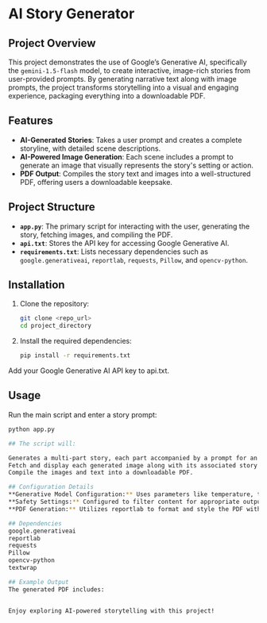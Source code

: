 # AI Story Generator

## Project Overview

This project demonstrates the use of Google’s Generative AI, specifically the `gemini-1.5-flash` model, to create interactive, image-rich stories from user-provided prompts. By generating narrative text along with image prompts, the project transforms storytelling into a visual and engaging experience, packaging everything into a downloadable PDF.

## Features

- **AI-Generated Stories**: Takes a user prompt and creates a complete storyline, with detailed scene descriptions.
- **AI-Powered Image Generation**: Each scene includes a prompt to generate an image that visually represents the story's setting or action.
- **PDF Output**: Compiles the story text and images into a well-structured PDF, offering users a downloadable keepsake.

## Project Structure

- **`app.py`**: The primary script for interacting with the user, generating the story, fetching images, and compiling the PDF.
- **`api.txt`**: Stores the API key for accessing Google Generative AI.
- **`requirements.txt`**: Lists necessary dependencies such as `google.generativeai`, `reportlab`, `requests`, `Pillow`, and `opencv-python`.

## Installation

1. Clone the repository:
   ```bash
   git clone <repo_url>
   cd project_directory


2. Install the required dependencies:
   ```bash
   pip install -r requirements.txt

Add your Google Generative AI API key to api.txt.

## Usage
Run the main script and enter a story prompt:
   ```bash
   python app.py

## The script will:

Generates a multi-part story, each part accompanied by a prompt for an image.
Fetch and display each generated image along with its associated story part.
Compile the images and text into a downloadable PDF.

## Configuration Details
**Generative Model Configuration:** Uses parameters like temperature, top_p, and top_k to customize the generated output.
**Safety Settings:** Configured to filter content for appropriate outputs.
**PDF Generation:** Utilizes reportlab to format and style the PDF with images and text positioned accurately for a polished result.

## Dependencies
google.generativeai
reportlab
requests
Pillow
opencv-python
textwrap

## Example Output
The generated PDF includes:


Enjoy exploring AI-powered storytelling with this project!
